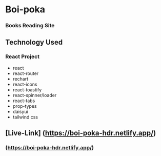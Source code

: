 # Boi-poka

### Books Reading Site

## Technology Used

### React Project

- react
- react-router
- rechart
- react-icons
- react-toastify
- react-spinner/loader
- react-tabs
- prop-types
- daisyui
- tailwind css

## [Live-Link] (https://boi-poka-hdr.netlify.app/)
### (https://boi-poka-hdr.netlify.app/)


